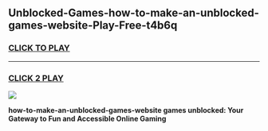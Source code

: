 
## Unblocked-Games-how-to-make-an-unblocked-games-website-Play-Free-t4b6q
<h3>
<a href="https://premium76.site?title=how-to-make-an-unblocked-games-website&ref=18A1">CLICK TO PLAY</a></h3>
<hr>

<h3>
<a href="https://premium76.site?title=how-to-make-an-unblocked-games-website&ref=18A1">CLICK 2 PLAY</a>
  
</h3>

<a href="https://premium76.site?title=how-to-make-an-unblocked-games-website&ref=18A1"><img src="https://clearcache.store/games.png"></a>


**how-to-make-an-unblocked-games-website games unblocked: Your Gateway to Fun and Accessible Online Gaming**
